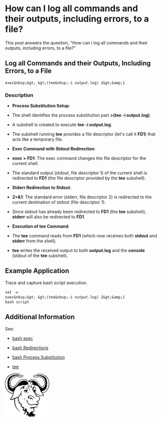 # How can I log all commands and their outputs, including errors, to a file?

This post answers the question, "How can I log all commands and their outputs, including errors, to a file?"

## Log all Commands and their Outputs, Including Errors, to a File

```
exec&nbsp;&gt; &gt;(tee&nbsp;-i output.log) 2&gt;&amp;1
```

### Description

-   **Process Substitution Setup**:
    
-   The shell identifies the process substitution part **\>(tee -i output.log)**.
    
-   A subshell is created to execute **tee -i output.log**.
    
-   The subshell running **tee** provides a file descriptor (let's call it **FD1**) that acts like a temporary file.
    
-   **Exec Command with Stdout Redirection**:
    
-   **exec > FD1**: The exec command changes the file descriptor for the current shell.
    
-   The standard output (stdout, file descriptor 1) of the current shell is redirected to **FD1** (the file descriptor provided by the **tee** subshell).
    
-   **Stderr Redirection to Stdout**:
    
-   **2>&1**: The standard error (stderr, file descriptor 2) is redirected to the current destination of stdout (file descriptor 1).
    
-   Since stdout has already been redirected to **FD1** (the **tee** subshell), **stderr** will also be redirected to **FD1**.
    
-   **Execution of tee Command**:
    
-   The **tee** command reads from **FD1** (which now receives both **stdout** and **stderr** from the shell).
    
-   **tee** writes the received output to both **output.log** and the **console** (stdout of the **tee** subshell).
    

## Example Application

Trace and capture bash script execution.

```
set -x
exec&nbsp;&gt; &gt;(tee&nbsp;-i output.log) 2&gt;&amp;1
bash script
```

## Additional Information

See:

-   [<u><span>bash exec</span></u>](https://www.gnu.org/software/bash/manual/html_node/Bourne-Shell-Builtins.html#index-exec)
    
-   [<u><span>bash Redirections</span></u>](https://www.gnu.org/software/bash/manual/html_node/Redirections.html)
    
-   [<u><span>bash Process Substitution</span></u>](https://www.gnu.org/software/bash/manual/html_node/Process-Substitution.html) 
    
-   [<u><span>tee</span></u>](https://www.gnu.org/software/coreutils/manual/html_node/tee-invocation.html)

![gnu_logo_transparent](gnu_logo_transparent.png)